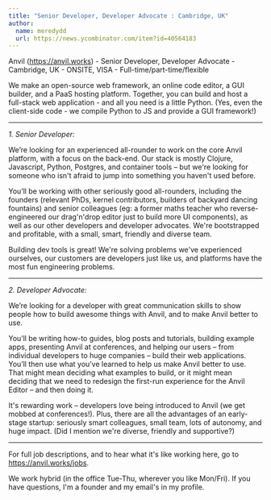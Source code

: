 ```yaml
---
title: "Senior Developer, Developer Advocate : Cambridge, UK"
author:
  name: meredydd
  url: https://news.ycombinator.com/item?id=40564183
---
```

Anvil (<a href="https:&#x2F;&#x2F;anvil.works" rel="nofollow">https:&#x2F;&#x2F;anvil.works</a>) - Senior Developer, Developer Advocate - Cambridge, UK - ONSITE, VISA - Full-time&#x2F;part-time&#x2F;flexible

We make an open-source web framework, an online code editor, a GUI builder, and a PaaS hosting platform. Together, you can build and host a full-stack web application - and all you need is a little Python. (Yes, even the client-side code - we compile Python to JS and provide a GUI framework!)

---

*1. Senior Developer:*

We’re looking for an experienced all-rounder to work on the core Anvil platform, with a focus on the back-end. Our stack is mostly Clojure, Javascript, Python, Postgres, and container tools – but we&#x27;re looking for someone who isn&#x27;t afraid to jump into something you haven&#x27;t used before.

You’ll be working with other seriously good all-rounders, including the founders (relevant PhDs, kernel contributors, builders of backyard dancing fountains) and senior colleagues (eg: a former maths teacher who reverse-engineered our drag&#x27;n&#x27;drop editor just to build more UI components), as well as our other developers and developer advocates. We&#x27;re bootstrapped and profitable, with a small, smart, friendly and diverse team.

Building dev tools is great! We&#x27;re solving problems we&#x27;ve experienced ourselves, our customers are developers just like us, and platforms have the most fun engineering problems.

---

*2. Developer Advocate:*

We’re looking for a developer with great communication skills to show people how to build awesome things with Anvil, and to make Anvil better to use.

You’ll be writing how-to guides, blog posts and tutorials, building example apps, presenting Anvil at conferences, and helping our users – from individual developers to huge companies – build their web applications. You’ll then use what you’ve learned to help us make Anvil better to use. That might mean deciding what examples to build, or it might mean deciding that we need to redesign the first-run experience for the Anvil Editor – and then doing it.

It&#x27;s rewarding work – developers love being introduced to Anvil (we get mobbed at conferences!). Plus, there are all the advantages of an early-stage startup: seriously smart colleagues, small team, lots of autonomy, and huge impact. (Did I mention we&#x27;re diverse, friendly and supportive?)

---

For full job descriptions, and to hear what it&#x27;s like working here, go to <a href="https:&#x2F;&#x2F;anvil.works&#x2F;jobs" rel="nofollow">https:&#x2F;&#x2F;anvil.works&#x2F;jobs</a>.

We work hybrid (in the office Tue-Thu, wherever you like Mon&#x2F;Fri). If you have questions, I&#x27;m a founder and my email&#x27;s in my profile.
